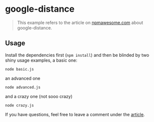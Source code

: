 # google-distance

> This example refers to the article on [npmawesome.com](http://npmawesome.com/posts/2014-05-01-google-distance/) about google-distance.

## Usage

Install the dependencies first (`npm install`) and then be blinded by two shiny usage examples, a basic one:

    node basic.js

an advanced one

    node advanced.js

and a crazy one (not sooo crazy)

    node crazy.js

If you have questions, feel free to leave a comment under the [article](http://npmawesome.com/posts/2014-05-01-google-distance/).

